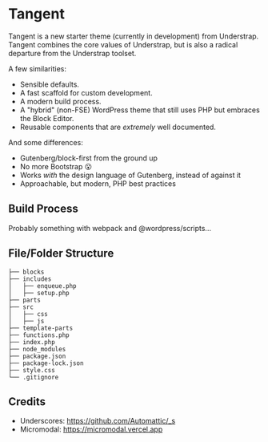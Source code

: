 # Tangent

Tangent is a new starter theme (currently in development) from Understrap. Tangent combines the core values of Understrap, but is also a radical departure from the Understrap toolset.

A few similarities:

- Sensible defaults.
- A fast scaffold for custom development.
- A modern build process.
- A "hybrid" (non-FSE) WordPress theme that still uses PHP but embraces the Block Editor.
- Reusable components that are _extremely_ well documented.

And some differences:

- Gutenberg/block-first from the ground up
- No more Bootstrap 😮 
- Works _with_ the design language of Gutenberg, instead of against it
- Approachable, but modern, PHP best practices

## Build Process

Probably something with webpack and @wordpress/scripts...

## File/Folder Structure

```
├── blocks
├── includes
│   ├── enqueue.php
│   ├── setup.php
├── parts
├── src
│   ├── css
│   ├── js
├── template-parts
├── functions.php
├── index.php
├── node_modules
├── package.json
├── package-lock.json 
├── style.css
└── .gitignore
```

## Credits

- Underscores: https://github.com/Automattic/_s
- Micromodal: https://micromodal.vercel.app